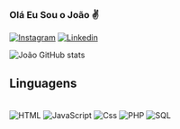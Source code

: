 ### Olá Eu Sou o João ✌️
[![Instagram](https://img.shields.io/badge/Instagram-E4405F?style=for-the-badge&logo=instagram&logoColor=white)](https://www.instagram.com/joaovitordarosamachado/)
[![Linkedin](https://img.shields.io/badge/LinkedIn-0077B5?style=for-the-badge&logo=linkedin&logoColor=white)](https://www.linkedin.com/in/joão-vitor-da-rosa-machado-5bb727219/)

![João GitHub stats](https://github-readme-stats.vercel.app/api?username=Rosajoaohttps&show_icons=true&theme=merko)

## Linguagens 

<div style="display: inline_block"><br/>
    <img  align="center" alt="HTML" src="https://img.shields.io/badge/HTML-239120?style=for-the-badge&logo=html5&logoColor=white">
    <img  align="center" alt="JavaScript" src="https://img.shields.io/badge/JavaScript-F7DF1E?style=for-the-badge&logo=javascript&logoColor=black">
    <img  align="center" alt="Css" src="https://img.shields.io/badge/CSS-239120?&style=for-the-badge&logo=css3&logoColor=white">
    <img  align="center" alt="PHP" src="https://img.shields.io/badge/PHP-777BB4?style=for-the-badge&logo=php&logoColor=white">
    <img  align="center" alt="SQL" src="https://img.shields.io/badge/MySQL-00000F?style=for-the-badge&logo=mysql&logoColor=white">
    
    
<div>
